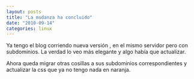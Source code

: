 ```yaml
---
layout: posts
title: "La mudanza ha concluido"
date: "2010-09-14"
categories: linux
---
```


Ya tengo el blog corriendo nueva versión , en el mismo servidor pero con subdominios. La verdad lo veo más elegante y algo había que actualizar.

Ahora queda migrar otras cosillas a sus subdominios correspondientes y  actualizar la css que ya no tengo nada en naranja.
